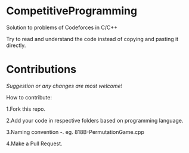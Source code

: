 # CompetitiveProgramming
Solution to problems of Codeforces in C/C++ 

Try to read and understand the code instead of copying and pasting it directly.


# Contributions
*Suggestion or any changes are most welcome!*

How to contribute:

1.Fork this repo.

2.Add your code in respective folders based on programming language.

3.Naming convention -. eg. 818B-PermutationGame.cpp

4.Make a Pull Request.

